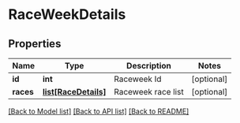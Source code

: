 # RaceWeekDetails

## Properties
Name | Type | Description | Notes
------------ | ------------- | ------------- | -------------
**id** | **int** | Raceweek Id | [optional] 
**races** | [**list[RaceDetails]**](RaceDetails.md) | Raceweek race list | [optional] 

[[Back to Model list]](../README.md#documentation-for-models) [[Back to API list]](../README.md#documentation-for-api-endpoints) [[Back to README]](../README.md)


